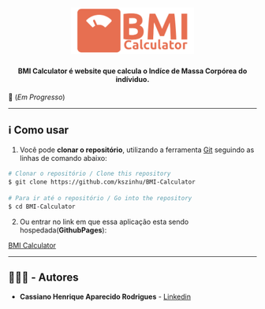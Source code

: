 <div  align="center">
    <h1>
        <img  src="./images/BMI_Logo.svg"  width="250px"><br/>
    </h1>
    <h4>
        BMI Calculator é website que calcula o Indíce de Massa Corpórea do indíviduo.
    </h4>
<!-- Imagem centralizada e informações adicionais -->
</div>

🚧 (*Em Progresso*)

---

## ℹ Como usar

1. Você pode **clonar o repositório**, utilizando a ferramenta [Git](https://git-scm.com) seguindo as linhas de comando abaixo:

```bash
# Clonar o repositório / Clone this repository
$ git clone https://github.com/kszinhu/BMI-Calculator

# Para ir até o repositório / Go into the repository
$ cd BMI-Calculator
```

2. Ou entrar no link em que essa aplicação esta sendo hospedada(**GithubPages**):

[BMI Calculator](https://kszinhu.github.io/BMI-Calculator/)

---

## 👨🏽‍💻 - Autores

- **Cassiano Henrique Aparecido Rodrigues** - [Linkedin](https://www.linkedin.com/in/cassiano-rodrigues-28bb8b16a/)